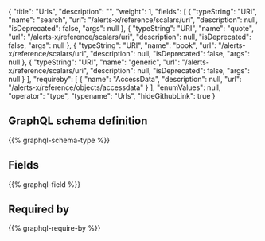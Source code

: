 {
  "title": "Urls",
  "description": "",
  "weight": 1,
  "fields": [
    {
      "typeString": "URI",
      "name": "search",
      "url": "/alerts-x/reference/scalars/uri",
      "description": null,
      "isDeprecated": false,
      "args": null
    },
    {
      "typeString": "URI",
      "name": "quote",
      "url": "/alerts-x/reference/scalars/uri",
      "description": null,
      "isDeprecated": false,
      "args": null
    },
    {
      "typeString": "URI",
      "name": "book",
      "url": "/alerts-x/reference/scalars/uri",
      "description": null,
      "isDeprecated": false,
      "args": null
    },
    {
      "typeString": "URI",
      "name": "generic",
      "url": "/alerts-x/reference/scalars/uri",
      "description": null,
      "isDeprecated": false,
      "args": null
    }
  ],
  "requireby": [
    {
      "name": "AccessData",
      "description": null,
      "url": "/alerts-x/reference/objects/accessdata"
    }
  ],
  "enumValues": null,
  "operator": "type",
  "typename": "Urls",
  "hideGithubLink": true
}
## GraphQL schema definition

{{% graphql-schema-type %}}

## Fields

{{% graphql-field %}}

## Required by

{{% graphql-require-by %}}

